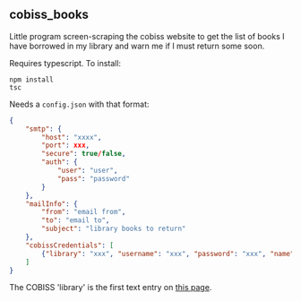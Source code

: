 ## cobiss_books

Little program screen-scraping the cobiss website to get the list of books I have borrowed
in my library and warn me if I must return some soon.

Requires typescript. To install:

    npm install
    tsc

Needs a `config.json` with that format:


```json
{
    "smtp": {
        "host": "xxxx",
        "port": xxx,
        "secure": true/false,
        "auth": {
            "user": "user",
            "pass": "password"
        }
    },
    "mailInfo": {
        "from": "email from",
        "to": "email to",
        "subject": "library books to return"
    },
    "cobissCredentials": [
        {"library": "xxx", "username": "xxx", "password": "xxx", "name": "xxxx"},
    ]
}
```

The COBISS 'library' is the first text entry on 
[this page](https://idp.aai.izum.si/simplesaml/module.php/core/loginuserpassorg.php?AuthState=_c5e2a51f7c5b627ea5567bdf77ec75202ecfed1c2e%3Ahttps%3A%2F%2Fidp.aai.izum.si%2Fsimplesaml%2Fsaml2%2Fidp%2FSSOService.php%3Fspentityid%3Dhttp%253A%252F%252Fwopac.cobiss.net%252Fshibboleth%26cookieTime%3D1540528544%26RelayState%3Dss%253Amem%253Add6e184c7062bf4e9299443dfd58fa6306069030e0392053b7b22656a7860a4f).
